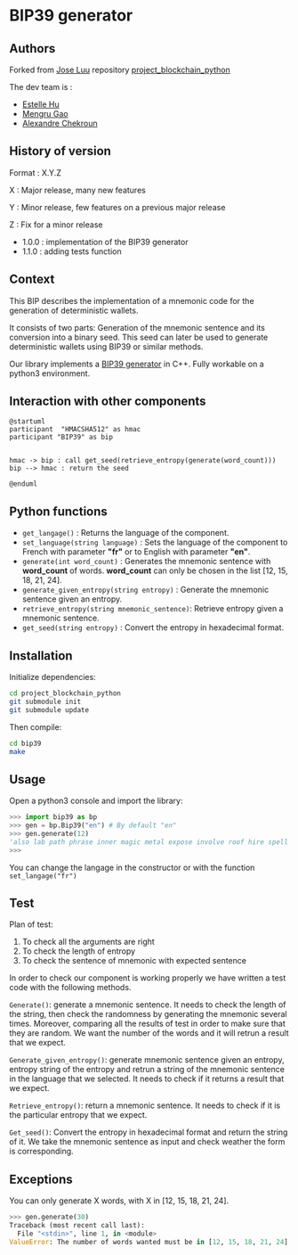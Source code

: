 # BIP39 generator

## Authors

Forked from [Jose Luu](https://github.com/jluuM2) repository [project_blockchain_python](https://github.com/jluuM2/projet_blockchain_python)

The dev team is :
- [Estelle Hu](https://github.com/EstelleHu)
- [Mengru Gao](https://github.com/Mengrulune)
- [Alexandre Chekroun](https://github.com/alchekroun)

## History of version

 Format : X.Y.Z

X : Major release, many new features

Y : Minor release, few features on a previous major release

Z : Fix for a minor release

- 1.0.0 : implementation of the BIP39 generator
- 1.1.0 : adding tests function

## Context
This BIP describes the implementation of a mnemonic code for the generation of deterministic wallets.

It consists of two parts: Generation of the mnemonic sentence and its conversion into a binary seed. This seed can later be used to generate deterministic wallets using BIP39 or similar methods.

Our library implements a [BIP39 generator](https://github.com/bitcoin/bips/blob/master/bip-0039.mediawiki) in C++. Fully workable on a python3 environment.

## Interaction with other components
```plantuml
@startuml
participant  "HMACSHA512" as hmac
participant "BIP39" as bip


hmac -> bip : call get_seed(retrieve_entropy(generate(word_count)))
bip --> hmac : return the seed 

@enduml
```

## Python functions
- ```get_langage()``` : Returns the language of the component.
- ```set_language(string language)``` : Sets the language of the component to French with parameter **"fr"** or to English with parameter **"en"**.
- ```generate(int word_count)``` : Generates the mnemonic sentence with **word_count** of words. **word_count** can only be chosen in the list [12, 15, 18, 21, 24].
- ```generate_given_entropy(string entropy)``` : Generate the mnemonic sentence given an entropy.
- ```retrieve_entropy(string mnemonic_sentence)```: Retrieve entropy given a mnemonic sentence.
- ```get_seed(string entropy)``` : Convert the entropy in hexadecimal format.

## Installation

Initialize dependencies:
```bash
cd project_blockchain_python
git submodule init
git submodule update
```
Then compile:
```bash
cd bip39
make
```

## Usage

Open a python3 console and import the library:

```python
>>> import bip39 as bp
>>> gen = bp.Bip39("en") # By default "en"
>>> gen.generate(12)
'also lab path phrase inner magic metal expose involve roof hire spell'
>>>
```

You can change the langage in the constructor or with the function ```set_langage("fr")```

## Test
Plan of test:
1. To check all the arguments are right
2. To check the length of entropy
3. To check the sentence of mnemonic with expected sentence

In order to check our component is working properly we have written a test code with the following methods.

```Generate()```: generate a mnemonic sentence. It needs to check the length of the string, then check the randomness by generating the mnemonic several times. Moreover, comparing all the results of test in order to make sure that they are random. We want the number of the words and it will retrun a result that we expect.

```Generate_given_entropy()```: generate mnemonic sentence given an entropy, entropy string of the entropy and retrun a string of the mnemonic sentence in the language that we selected. It needs to check if it returns a result that we expect.

```Retrieve_entropy()```: return a  mnemonic sentence. It needs to check if it is the particular entropy that we expect.

```Get_seed()```: Convert the entropy in hexadecimal format and return the string of it. We take the mnemonic sentence as input and check weather the form is corresponding.



## Exceptions
You can only generate X words, with X in [12, 15, 18, 21, 24].
```python
>>> gen.generate(30)
Traceback (most recent call last):
  File "<stdin>", line 1, in <module>
ValueError: The number of words wanted must be in [12, 15, 18, 21, 24] interval
```
